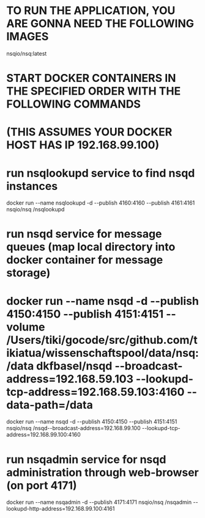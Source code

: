 # TO RUN THE APPLICATION, YOU ARE GONNA NEED THE FOLLOWING IMAGES
nsqio/nsq:latest

# START DOCKER CONTAINERS IN THE SPECIFIED ORDER WITH THE FOLLOWING COMMANDS
# (THIS ASSUMES YOUR DOCKER HOST HAS IP 192.168.99.100)

# run nsqlookupd service to find nsqd instances
docker run --name nsqlookupd -d --publish 4160:4160 --publish 4161:4161 nsqio/nsq /nsqlookupd

# run nsqd service for message queues (map local directory into docker container for message storage)
# docker run --name nsqd -d --publish 4150:4150 --publish 4151:4151 --volume /Users/tiki/gocode/src/github.com/tikiatua/wissenschaftspool/data/nsq:/data dkfbasel/nsqd --broadcast-address=192.168.59.103 --lookupd-tcp-address=192.168.59.103:4160 --data-path=/data

docker run --name nsqd -d --publish 4150:4150 --publish 4151:4151 nsqio/nsq /nsqd--broadcast-address=192.168.99.100 --lookupd-tcp-address=192.168.99.100:4160

# run nsqadmin service for nsqd administration through web-browser (on port 4171)
docker run --name nsqadmin -d --publish 4171:4171 nsqio/nsq /nsqadmin --lookupd-http-address=192.168.99.100:4161
